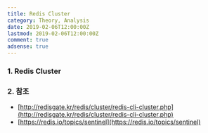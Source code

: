 ```yaml
---
title: Redis Cluster
category: Theory, Analysis
date: 2019-02-06T12:00:00Z
lastmod: 2019-02-06T12:00:00Z
comment: true
adsense: true
---
```


### 1. Redis Cluster 

### 2. 참조
* [http://redisgate.kr/redis/cluster/redis-cli-cluster.php](http://redisgate.kr/redis/cluster/redis-cli-cluster.php)
* [https://redis.io/topics/sentinel](https://redis.io/topics/sentinel)

